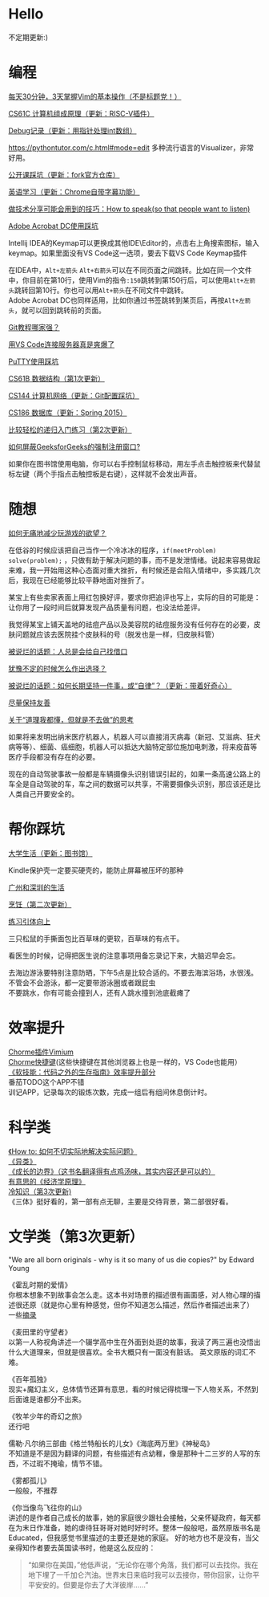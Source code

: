 # Hello
不定期更新:)

# 编程
[每天30分钟，3天掌握Vim的基本操作（不是标题党！）](https://github.com/MuSk7777/Blog/issues/1#issue-1027533858) 

[CS61C 计算机组成原理（更新：RISC-V插件）](https://github.com/MuSk7777/Blog-zh/issues/28#issue-1104627242)  

[Debug记录（更新：用指针处理int数组）](https://github.com/Linde7777/Blog-zh/issues/38#issue-1177934971)  

https://pythontutor.com/c.html#mode=edit 多种流行语言的Visualizer，非常好用。

[公开课踩坑（更新：fork官方仓库）](https://github.com/Linde7777/Blog-zh/issues/42#issue-1206089391)  

[英语学习（更新：Chrome自带字幕功能）](https://github.com/MuSk7777/Blog/issues/12#issue-1050962972)  

[做技术分享可能会用到的技巧：How to speak(so that people want to listen)](https://github.com/Linde7777/Blog-zh/issues/41#issue-1199070428)  

[Adobe Acrobat DC使用踩坑](https://github.com/Linde7777/Blog-zh/issues/39#issue-1185916277)  

Intellij IDEA的Keymap可以更换成其他IDE\Editor的，点击右上角搜索图标，输入keymap。如果里面没有VS Code这一选项，要去下载VS Code Keymap插件  

在IDEA中，`Alt+左箭头` `Alt+右箭头`可以在不同页面之间跳转。比如在同一个文件中，你目前在第10行，使用Vim的指令`:150`跳转到第150行后，可以使用`Alt+左箭头`跳转回第10行。你也可以用`Alt+箭头`在不同文件中跳转。  
Adobe Acrobat DC也同样适用，比如你通过书签跳转到某页后，再按`Alt+左箭头`，就可以回到跳转前的页面。

[Git教程哪家强？](https://github.com/MuSk7777/Blog/issues/3#issue-1027924740)  

[用VS Code连接服务器真是爽爆了](https://github.com/Linde7777/Blog-zh/issues/37#issue-1177922411)  

[PuTTY使用踩坑](https://github.com/Linde7777/Blog-zh/issues/35#issue-1162406067)  

[CS61B 数据结构（第1次更新）](https://github.com/MuSk7777/Blog/issues/8#issue-1044356074)  

[CS144 计算机网络（更新：Git配置踩坑）](https://github.com/Linde7777/Blog-zh/issues/33#issue-1135545503)  

[CS186 数据库（更新：Spring 2015）](https://github.com/Linde7777/Blog-zh/issues/34#issue-1145005017)

[比较轻松的递归入门练习（第2次更新）](https://github.com/MuSk7777/Blog-zh/issues/25#issue-1081874663)    

[如何屏蔽GeeksforGeeks的强制注册窗口?](https://github.com/MuSk7777/Blog/issues/15#issue-1053565751)  

  

如果你在图书馆使用电脑，你可以右手控制鼠标移动，用左手点击触控板来代替鼠标左键（两个手指点击触控板是右键），这样就不会发出声音。  



# 随想
[如何无痛地减少玩游戏的欲望？](https://github.com/MuSk7777/Blog/issues/13#issue-1052533161)  

在低谷的时候应该把自己当作一个冷冰冰的程序，`if(meetProblem) solve(problem);` ，只做有助于解决问题的事，而不是发泄情绪。说起来容易做起来难，我一开始用这种心态面对重大挫折，有时候还是会陷入情绪中，多实践几次后，我现在已经能够比较平静地面对挫折了。  

某宝上有些卖家表面上用红包换好评，要求你把追评也写上，实际的目的可能是：让你用了一段时间后就算发现产品质量有问题，也没法给差评。  

我觉得某宝上铺天盖地的祛痘产品以及美容院的祛痘服务没有任何存在的必要，皮肤问题就应该去医院挂个皮肤科的号（脱发也是一样，归皮肤科管）  

[被说烂的话题：人总是会给自己找借口](https://github.com/Linde7777/Blog-zh/issues/40#issue-1187774886)  

[犹豫不定的时候怎么作出选择？](https://github.com/Linde7777/Blog-zh/issues/32)  

[被说烂的话题：如何长期坚持一件事，或“自律”？（更新：带着好奇心）](https://github.com/MuSk7777/Blog/issues/17#issue-1059306027)  

[尽量保持友善](https://github.com/MuSk7777/Blog/issues/18#issue-1062264684)  

[关于“道理我都懂，但就是不去做”的思考](https://github.com/MuSk7777/Blog-zh/issues/30#issue-1112542307)  

如果将来发明出纳米医疗机器人，机器人可以直接消灭病毒（新冠、艾滋病、狂犬病等等）、细菌、癌细胞，机器人可以抵达大脑特定部位施加电刺激，将来疫苗等医疗手段都没有存在的必要。  

现在的自动驾驶事故一般都是车辆摄像头识别错误引起的，如果一条高速公路上的车全是自动驾驶的车，车之间的数据可以共享，不需要摄像头识别，那应该还是比人类自己开要安全的。

# 帮你踩坑 
[大学生活（更新：图书馆）](https://github.com/MuSk7777/Blog-zh/issues/29#issue-1104629571)  

Kindle保护壳一定要买硬壳的，能防止屏幕被压坏的那种  

[广州和深圳的生活](https://github.com/MuSk7777/Blog-zh/issues/31#issue-1112567734)  

[烹饪（第二次更新）](https://github.com/MuSk7777/Blog/issues/11#issue-1049538543)  

[练习引体向上](https://github.com/MuSk7777/Blog/issues/16#issue-1057273475)  

三只松鼠的手撕面包比百草味的更软，百草味的有点干。  

看医生的时候，记得把医生说的注意事项用备忘录记下来，大脑迟早会忘。  

去海边游泳要特别注意防晒，下午5点是比较合适的。不要去海滨浴场，水很浅。  
不管会不会游泳，都一定要带游泳圈或者跟屁虫  
不要跳水，你有可能会撞到人，还有人跳水撞到池底截瘫了  

# 效率提升
[Chorme插件Vimium](https://chrome.google.com/webstore/detail/vimium/dbepggeogbaibhgnhhndojpepiihcmeb)  
[Chorme快捷键](https://support.google.com/chrome/answer/157179?hl=en&co=GENIE.Platform%3DDesktop#zippy=%2Ctab-and-window-shortcuts)(这些快捷键在其他浏览器上也是一样的，VS Code也能用）  
[《软技能：代码之外的生存指南》效率提升部分](https://github.com/MuSk7777/Blog/issues/7#issue-1044350823)  
番茄TODO这个APP不错  
训记APP，记录每次的锻炼次数，完成一组后有组间休息倒计时。  


# 科学类
[《How to: 如何不切实际地解决实际问题》](https://github.com/MuSk7777/Blog-zh/issues/21#issue-1071472659)  
[《异类》](https://github.com/MuSk7777/Blog-zh/issues/20#issue-1071466420)  
[《成长的边界》（这书名翻译得有点鸡汤味，其实内容还是可以的）](https://github.com/MuSk7777/Blog-zh/issues/19#issue-1071354136)  
[有意思的《经济学原理》](https://github.com/MuSk7777/Blog/issues/6#issue-1040030414)  
[冷知识（第3次更新)](https://github.com/MuSk7777/Blog/issues/10#issue-1046704898)   
《三体》挺好看的，第一部有点无聊，主要是交待背景，第二部很好看。  

# 文学类（第3次更新）
"We are all born originals - why is it so many of us die copies?" by Edward Young  

《霍乱时期的爱情》  
你根本想象不到故事会怎么走。这本书对场景的描述很有画面感，对人物心理的描述很还原（就是你心里有种感觉，但你不知道怎么描述，然后作者描述出来了）  
一些[摘录](https://github.com/MuSk7777/Blog-zh/issues/26#issue-1087273386)  

《麦田里的守望者》  
以第一人称视角讲述一个辍学高中生在外面到处逛的故事，我读了两三遍也没悟出什么大道理来，但就是很喜欢。全书大概只有一面没有脏话。
英文原版的词汇不难。
  
《百年孤独》  
  现实+魔幻主义，总体情节还算有意思，看的时候记得梳理一下人物关系，不然到后面谁是谁都分不出来。
    
《牧羊少年的奇幻之旅》  
  还行吧  
    
儒勒·凡尔纳三部曲《格兰特船长的儿女》《海底两万里》《神秘岛》  
  不知道是不是因为翻译的问题，有些描述有点幼稚，像是那种十二三岁的人写的东西，不过瑕不掩瑜，情节不错。  
  
  《雾都孤儿》  
  一般般，不推荐  
  
  《你当像鸟飞往你的山》  
  讲述的是作者自己成长的故事，她的家庭很少跟社会接触，父亲怀疑政府，每天都在为末日作准备，她的虐待狂哥哥对她时好时坏。整体一般般吧，虽然原版书名是Educated，但我感觉书里描述的主要还是她的家庭。
  好的地方也不是没有，当父亲得知作者要去英国读书时，他是这么反应的：
  
  >“如果你在美国，”他低声说，“无论你在哪个角落，我们都可以去找你。我在地下埋了一千加仑汽油。世界末日来临时我可以去接你，带你回家，让你平平安安的。但要是你去了大洋彼岸……”
  
